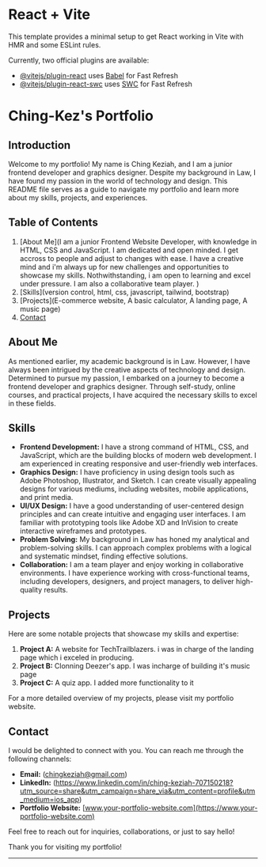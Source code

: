 # React + Vite

This template provides a minimal setup to get React working in Vite with HMR and some ESLint rules.

Currently, two official plugins are available:

- [@vitejs/plugin-react](https://github.com/vitejs/vite-plugin-react/blob/main/packages/plugin-react/README.md) uses [Babel](https://babeljs.io/) for Fast Refresh
- [@vitejs/plugin-react-swc](https://github.com/vitejs/vite-plugin-react-swc) uses [SWC](https://swc.rs/) for Fast Refresh

# Ching-Kez's Portfolio

## Introduction
Welcome to my portfolio! My name is Ching Keziah, and I am a junior frontend developer and graphics designer. Despite my background in Law, I have found my passion in the world of technology and design. This README file serves as a guide to navigate my portfolio and learn more about my skills, projects, and experiences.

## Table of Contents
1. [About Me](I am a junior Frontend Website Developer, with knowledge in HTML, CSS and JavaScript. 
        I am dedicated and open minded. I get accross to people and adjust to changes with ease. I have a creative mind and i'm always up for new challenges and opportunities to showcase my skills. Nothwithstanding, i am open to learning
        and excel under pressure. I am also a collaborative team player. )
2. [Skills](version control, html, css, javascript, tailwind, bootstrap)
3. [Projects](E-commerce website, A basic calculator, A landing page, A music page)
4. [Contact](+237681758996)

## About Me
As mentioned earlier, my academic background is in Law. However, I have always been intrigued by the creative aspects of technology and design. Determined to pursue my passion, I embarked on a journey to become a frontend developer and graphics designer. Through self-study, online courses, and practical projects, I have acquired the necessary skills to excel in these fields.

## Skills
- **Frontend Development:** I have a strong command of HTML, CSS, and JavaScript, which are the building blocks of modern web development. I am experienced in creating responsive and user-friendly web interfaces.
- **Graphics Design:** I have proficiency in using design tools such as Adobe Photoshop, Illustrator, and Sketch. I can create visually appealing designs for various mediums, including websites, mobile applications, and print media.
- **UI/UX Design:** I have a good understanding of user-centered design principles and can create intuitive and engaging user interfaces. I am familiar with prototyping tools like Adobe XD and InVision to create interactive wireframes and prototypes.
- **Problem Solving:** My background in Law has honed my analytical and problem-solving skills. I can approach complex problems with a logical and systematic mindset, finding effective solutions.
- **Collaboration:** I am a team player and enjoy working in collaborative environments. I have experience working with cross-functional teams, including developers, designers, and project managers, to deliver high-quality results.

## Projects
Here are some notable projects that showcase my skills and expertise:

1. **Project A:** A website for TechTrailblazers. i was in charge of the landing page which i exceled in producing.
2. **Project B:** Clonning Deezer's app. I was incharge of building it's music page
3. **Project C:** A quiz app. I added more functionality to it

For a more detailed overview of my projects, please visit my portfolio website.

## Contact
I would be delighted to connect with you. You can reach me through the following channels:

- **Email:** (chingkeziah@gmail.com)
- **LinkedIn:** (https://www.linkedin.com/in/ching-keziah-707150218?utm_source=share&utm_campaign=share_via&utm_content=profile&utm_medium=ios_app)
- **Portfolio Website:** [www.your-portfolio-website.com](https://www.your-portfolio-website.com)

Feel free to reach out for inquiries, collaborations, or just to say hello!

Thank you for visiting my portfolio!

---
